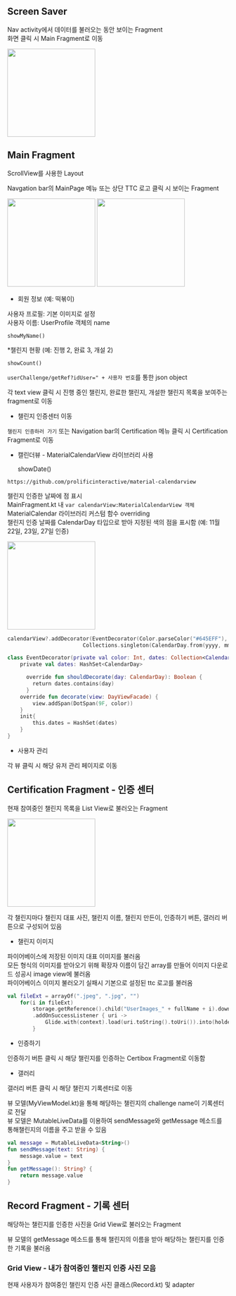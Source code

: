 ## Screen Saver

Nav activity에서 데이터를 불러오는 동안 보이는 Fragment\
화면 클릭 시 Main Fragment로 이동

<img src="https://user-images.githubusercontent.com/84698896/205427299-8506577b-ea67-4f45-9124-51542d80e701.png" width="200"/>

## Main Fragment

ScrollView를 사용한 Layout

Navgation bar의 MainPage 메뉴 또는 상단 TTC 로고 클릭 시 보이는 Fragment

<img src="https://user-images.githubusercontent.com/84698896/205427501-244e8017-3806-4081-ab21-7b8889f7e187.png" width="200">
<img src="https://user-images.githubusercontent.com/84698896/205428115-f9bf7b13-f1d2-487a-afce-08c62c81f25b.png" width="200">

* 회원 정보 (예: 떡볶이)

사용자 프로필: 기본 이미지로 설정\
사용자 이름: UserProfile 객체의 name

    showMyName()


*챌린지 현황 (예: 진행 2, 완료 3, 개설 2)

    showCount()

`userChallenge/getRef?idUser=" + 사용자 번호`를 통한 json object

각 text view 클릭 시 진행 중인 챌린지, 완료한 챌린지, 개설한 챌린지 목록을 보여주는 fragment로 이동

* 챌린지 인증센터 이동

`챌린지 인증하러 가기` 또는 Navigation bar의 Certification 메뉴 클릭 시 Certification Fragment로 이동

* 캘린더뷰 - MaterialCalendarView 라이브러리 사용

    showDate()
    
`https://github.com/prolificinteractive/material-calendarview`

챌린지 인증한 날짜에 점 표시\
MainFragment.kt 내 `var calendarView:MaterialCalendarView 객체`
MaterialCalendar 라이브러리 커스텀 함수 overriding\
챌린지 인증 날짜를 CalendarDay 타입으로 받아 지정된 색의 점을 표시함 (예: 11월 22일, 23일, 27일 인증)

<img src="https://user-images.githubusercontent.com/84698896/205427917-87a81865-12cf-421e-b8c0-01884a193506.png" width="200">

```kotlin
calendarView?.addDecorator(EventDecorator(Color.parseColor("#645EFF"), 
                        Collections.singleton(CalendarDay.from(yyyy, mm-1, dd))))
```

```kotlin
class EventDecorator(private val color: Int, dates: Collection<CalendarDay>?) : DayViewDecorator { 
    private val dates: HashSet<CalendarDay> 

      override fun shouldDecorate(day: CalendarDay): Boolean { 
        return dates.contains(day) 
      } 
    override fun decorate(view: DayViewFacade) { 
        view.addSpan(DotSpan(9F, color)) 
    } 
    init{ 
        this.dates = HashSet(dates) 
    } 
}
```

* 사용자 관리

각 뷰 클릭 시 해당 유저 관리 페이지로 이동


## Certification Fragment - 인증 센터

현재 참여중인 챌린지 목록을 List View로 불러오는 Fragment

<img src="https://user-images.githubusercontent.com/84698896/205429002-9a25258b-e2a9-4a84-b2be-71c22059472c.png" width="200">

각 챌린지마다 챌린지 대표 사진, 챌린지 이름, 챌린지 만든이, 인증하기 버튼, 갤러리 버튼으로 구성되어 있음

* 챌린지 이미지

파이어베이스에 저장된 이미지 대표 이미지를 불러옴\
모든 형식의 이미지를 받아오기 위해 확장자 이름이 담긴 array를 만들어 이미지 다운로드 성공시 image view에 불러옴\
파이어베이스 이미지 불러오기 실패시 기본으로 설정된 ttc 로고를 불러옴
```kotlin
val fileExt = arrayOf(".jpeg", ".jpg", "")
    for(i in fileExt)
        storage.getReference().child("UserImages_" + fullName + i).downloadUrl
        .addOnSuccessListener { uri ->
            Glide.with(context).load(uri.toString().toUri()).into(holder.ch_image!!)
        }
```

* 인증하기

인증하기 버튼 클릭 시 해당 챌린지를 인증하는 Certibox Fragment로 이동함

* 갤러리

갤러리 버튼 클릭 시 해당 챌린지 기록센터로 이동

뷰 모델(MyViewModel.kt)을 통해 해당하는 챌린지의 challenge name이 기록센터로 전달\
뷰 모델은 MutableLiveData를 이용하여 sendMessage와 getMessage 메소드를 통해챌린지의 이름을 주고 받을 수 있음

```kotlin
val message = MutableLiveData<String>()
fun sendMessage(text: String) {
    message.value = text
}
fun getMessage(): String? {
    return message.value
}
```

## Record Fragment - 기록 센터

해당하는 챌린지를 인증한 사진을 Grid View로 불러오는 Fragment

뷰 모델의 getMessage 메소드를 통해 챌린지의 이름을 받아 해당하는 챌린지를 인증한 기록을 불러옴

### Grid View - 내가 참여중인 챌린지 인증 사진 모음

현재 사용자가 참여중인 챌린지 인증 사진 클래스(Record.kt) 및 adapter
